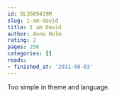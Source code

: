 ```yaml
---
id: OL3689419M
slug: i-am-david
title: I am David
author: Anne Holm
rating: 2
pages: 256
categories: []
reads:
- finished_at: '2011-08-03'
---
```

Too simple in theme and language.
